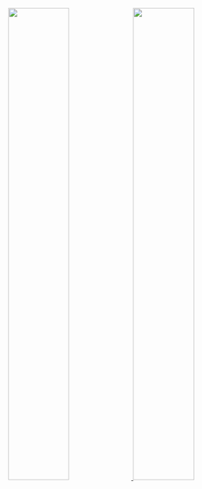 
<p align="left">
  <a href="https://github.com/hoangtien2k3">
  <img width="49.5%" src="https://github-readme-stats.vercel.app/api?username=hoangtien2k3&show_icons=true&theme=radical" />
  <img width="49.5%" src="https://github-readme-streak-stats.herokuapp.com/?user=hoangtien2k3&theme=radical" />
  </a>
</p>
<br>
